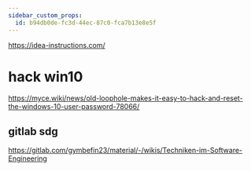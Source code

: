 ```yaml
---
sidebar_custom_props:
  id: b94db0de-fc3d-44ec-87c0-fca7b13e8e5f
---
```

https://idea-instructions.com/

# hack win10
https://myce.wiki/news/old-loophole-makes-it-easy-to-hack-and-reset-the-windows-10-user-password-78066/

## gitlab sdg
https://gitlab.com/gymbefin23/material/-/wikis/Techniken-im-Software-Engineering
